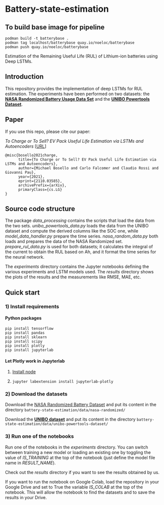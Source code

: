# Battery-state-estimation

## To build base image for pipeline
```
podman build -t batterybase .
podman tag localhost/batterybase quay.io/noeloc/batterybase
podman push quay.io/noeloc/batterybase
```


Estimation of the Remaining Useful Life (RUL) of Lithium-ion batteries using Deep LSTMs.

## Introduction

This repository provides the implementation of deep LSTMs for RUL estimation. The experiments have been performed on two datasets: the [**NASA Randomized Battery Usage Data Set**](https://ti.arc.nasa.gov/tech/dash/groups/pcoe/prognostic-data-repository/#batteryrnddischarge) and the [**UNIBO Powertools Dataset**](https://doi.org/10.17632/n6xg5fzsbv.1).

## Paper
If you use this repo, please cite our paper:

*To Charge or To Sell? EV Pack Useful Life Estimation via LSTMs and Autoencoders* [[URL](https://arxiv.org/abs/2110.03585)]

```
@misc{bosello2021charge,
      title={To Charge or To Sell? EV Pack Useful Life Estimation via LSTMs and Autoencoders}, 
      author={Michael Bosello and Carlo Falcomer and Claudio Rossi and Giovanni Pau},
      year={2021},
      eprint={2110.03585},
      archivePrefix={arXiv},
      primaryClass={cs.LG}
}
```

## Source code structure

The package *data_processing* contains the scripts that load the data from the two sets. *unibo_powertools_data.py* loads the data from the UNIBO dataset and compute the derived columns like the SOC one, while *model_data_handler.py* prepare the time series. *nasa_random_data.py* both loads and prepares the data of the NASA Randomized set. *prepare_rul_data.py* is used for both datasets; it calculates the integral of the current to obtain the RUL based on Ah, and it format the time series for the neural network.

The *experiments* directory contains the Jupyter notebooks defining the various experiments and LSTM models used. The *results* directory shows the plots of the results and the measurements like RMSE, MAE, etc.

## Quick start

### 1) Install requirements

#### Python packages

    pip install tensorflow
    pip install pandas
    pip install sklearn
    pip install scipy
    pip install plotly
    pip install jupyterlab

#### Let Plotly work in Jupyterlab

1) [Install node](https://nodejs.org/en/download/package-manager)


2) `jupyter labextension install jupyterlab-plotly`

### 2) Download the datasets

Download the [NASA Randomized Battery Dataset](https://ti.arc.nasa.gov/tech/dash/groups/pcoe/prognostic-data-repository/#batteryrnddischarge) and put its content in the directory `battery-state-estimation/data/nasa-randomized/`

Download the [**UNIBO dataset**](https://doi.org/10.17632/n6xg5fzsbv.1) and put its content in the directory `battery-state-estimation/data/unibo-powertools-dataset/`

### 3) Run one of the notebooks

Run one of the notebooks in the *experiments* directory. You can switch between training a new model or loading an existing one by toggling the value of *IS_TRAINING* at the top of the notebook (just define the model file name in *RESULT_NAME*).

Check out the *results* directory if you want to see the results obtained by us.

If you want to run the notebook on Google Colab, load the repository in your Google Drive and set to True the variable *IS_COLAB* at the top of the notebook. This will allow the notebook to find the datasets and to save the results in your Drive. 
